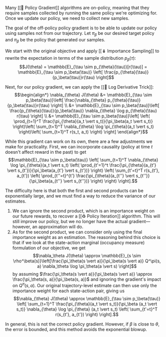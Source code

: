 Many [[🚓 Policy Gradient]] algorithms are on-policy, meaning that they require samples collected by running the same policy we're optimizing for. Once we update our policy, we need to collect new samples.

The goal of the off-policy policy gradient is to be able to update our policy using samples not from our trajectory. Let $\pi_\beta$ be our desired target policy and $\pi_\beta$ be the policy that generated our samples.

We start with the original objective and apply [[🪆 Importance Sampling]] to rewrite the expectation in terms of the sample distribution $p_\beta(\tau)$: $$J(\theta) = \mathbb{E}_{\tau \sim p_{\theta}(\tau)}[r(\tau)] = \mathbb{E}_{\tau \sim p_\beta(\tau)} \left[ \frac{p_{\theta}(\tau)}{p_\beta(\tau)}r(\tau) \right]$$

Next, for our policy gradient, we can apply the [[🦄 Log Derivative Trick]]: $$\begin{align*} \nabla_{\theta} J(\theta) &= \mathbb{E}_{\tau \sim p_\beta(\tau)}\left[ \frac{\nabla_{\theta} p_{\theta}(\tau)}{p_\beta(\tau)}r(\tau) \right] \\ &= \mathbb{E}_{\tau \sim p_\beta(\tau)}\left[ \frac{p_{\theta}(\tau)}{p_\beta(\tau)} \nabla_{\theta} \log p_{\theta}(\tau) r(\tau) \right] \\ &= \mathbb{E}_{\tau \sim p_\beta(\tau)}\left[ \left( \prod_{t=1}^T \frac{\pi_{\theta}(a_t \vert s_t)}{\pi_\beta(a_t \vert s_t)} \right)\left( \sum_{t=1}^T \nabla_{\theta} \log \pi_{\theta}(a_t \vert s_t) \right)\left( \sum_{t=1}^T r(s_t, a_t) \right) \right] \end{align*}$$

While this gradient can work on its own, there are a few adjustments we make for practicality. First, we can incorporate causality (policy at time $t$ doesn't affect reward in the past) to get $$\mathbb{E}_{\tau \sim p_\beta(\tau)} \left[ \sum_{t=1}^T \nabla_{\theta} \log \pi_{\theta}(a_t \vert s_t) \left( \prod_{t'=1}^t \frac{\pi_{\theta}(a_{t'} \vert s_{t'})}{\pi_\beta(a_{t'} \vert s_{t'})} \right) \left( \sum_{t'=t}^T r(s_{t'}, a_{t'}) \left( \prod_{t''=t}^{t'} \frac{\pi_{\theta}(a_{t''} \vert s_{t''}}{\pi_\beta(a_{t''} \vert s_{t''})} \right) \right) \right].$$

The difficulty here is that both the first and second products can be exponentially large, and we must find a way to reduce the variance of our estimates.
1. We can ignore the second product, which is an importance weight on our future rewards, to recover a [[♻️ Policy Iteration]] algorithm. This will still improve our policy, but we no longer have the actual gradient—however, an approximation will do.
2. As for the second product, we can consider only using the final importance weight as an estimation. The reasoning behind this choice is that if we look at the state-action marginal (occupancy measure) formulation of our objective, we get $$\nabla_\theta J(\theta) \approx \mathbb{E}_{s \sim \rho^\beta(s)}\left[\frac{\pi_\theta(s \vert a)}{\pi_\beta(s \vert a)} Q^\pi(s, a) \nabla_\theta \log \pi_\theta(a \vert s) \right]$$ by assuming $\frac{\pi_\theta(s \vert a)}{\pi_\beta(s \vert a)} \approx \frac{\pi_\theta(s, a)}{\pi_\beta(s, a)}$ and ignoring the gradient's impact on $Q^\pi(s, a)$. Our original trajectory-level estimate can then use only the importance weight for each state-action pair, giving us $$\nabla_{\theta} J(\theta) \approx \mathbb{E}_{\tau \sim p_\beta(\tau)} \left[ \sum_{t=1}^T \frac{\pi_{\theta}(a_t \vert s_t)}{\pi_\beta (a_t \vert s_t)} \nabla_{\theta} \log \pi_{\theta} (a_t \vert s_t) \left( \sum_{t'=t}^T r(s_{t'}, a_{t'}) \right) \right].$$

In general, this is not the correct policy gradient. However, if $\beta$ is close to $\theta$, the error is bounded, and this method avoids the exponential blowup.